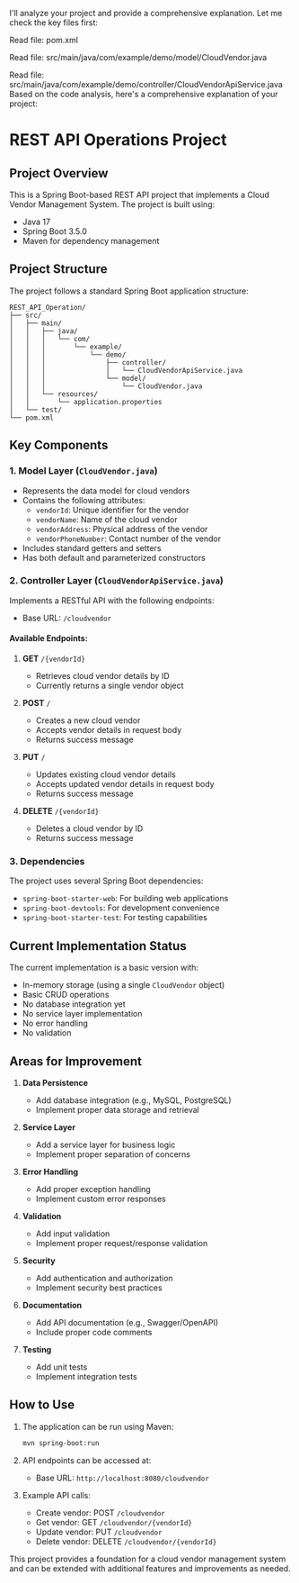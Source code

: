 I'll analyze your project and provide a comprehensive explanation. Let me check the key files first:


Read file: pom.xml

Read file: src/main/java/com/example/demo/model/CloudVendor.java

Read file: src/main/java/com/example/demo/controller/CloudVendorApiService.java
Based on the code analysis, here's a comprehensive explanation of your project:

# REST API Operations Project

## Project Overview
This is a Spring Boot-based REST API project that implements a Cloud Vendor Management System. The project is built using:
- Java 17
- Spring Boot 3.5.0
- Maven for dependency management

## Project Structure
The project follows a standard Spring Boot application structure:
```
REST_API_Operation/
├── src/
│   ├── main/
│   │   ├── java/
│   │   │   └── com/
│   │   │       └── example/
│   │   │           └── demo/
│   │   │               ├── controller/
│   │   │               │   └── CloudVendorApiService.java
│   │   │               └── model/
│   │   │                   └── CloudVendor.java
│   │   └── resources/
│   │       └── application.properties
│   └── test/
└── pom.xml
```

## Key Components

### 1. Model Layer (`CloudVendor.java`)
- Represents the data model for cloud vendors
- Contains the following attributes:
  - `vendorId`: Unique identifier for the vendor
  - `vendorName`: Name of the cloud vendor
  - `vendorAddress`: Physical address of the vendor
  - `vendorPhoneNumber`: Contact number of the vendor
- Includes standard getters and setters
- Has both default and parameterized constructors

### 2. Controller Layer (`CloudVendorApiService.java`)
Implements a RESTful API with the following endpoints:

- Base URL: `/cloudvendor`

#### Available Endpoints:
1. **GET** `/{vendorId}`
   - Retrieves cloud vendor details by ID
   - Currently returns a single vendor object

2. **POST** `/`
   - Creates a new cloud vendor
   - Accepts vendor details in request body
   - Returns success message

3. **PUT** `/`
   - Updates existing cloud vendor details
   - Accepts updated vendor details in request body
   - Returns success message

4. **DELETE** `/{vendorId}`
   - Deletes a cloud vendor by ID
   - Returns success message

### 3. Dependencies
The project uses several Spring Boot dependencies:
- `spring-boot-starter-web`: For building web applications
- `spring-boot-devtools`: For development convenience
- `spring-boot-starter-test`: For testing capabilities

## Current Implementation Status
The current implementation is a basic version with:
- In-memory storage (using a single `CloudVendor` object)
- Basic CRUD operations
- No database integration yet
- No service layer implementation
- No error handling
- No validation

## Areas for Improvement
1. **Data Persistence**
   - Add database integration (e.g., MySQL, PostgreSQL)
   - Implement proper data storage and retrieval

2. **Service Layer**
   - Add a service layer for business logic
   - Implement proper separation of concerns

3. **Error Handling**
   - Add proper exception handling
   - Implement custom error responses

4. **Validation**
   - Add input validation
   - Implement proper request/response validation

5. **Security**
   - Add authentication and authorization
   - Implement security best practices

6. **Documentation**
   - Add API documentation (e.g., Swagger/OpenAPI)
   - Include proper code comments

7. **Testing**
   - Add unit tests
   - Implement integration tests

## How to Use
1. The application can be run using Maven:
   ```bash
   mvn spring-boot:run
   ```

2. API endpoints can be accessed at:
   - Base URL: `http://localhost:8080/cloudvendor`

3. Example API calls:
   - Create vendor: POST `/cloudvendor`
   - Get vendor: GET `/cloudvendor/{vendorId}`
   - Update vendor: PUT `/cloudvendor`
   - Delete vendor: DELETE `/cloudvendor/{vendorId}`

This project provides a foundation for a cloud vendor management system and can be extended with additional features and improvements as needed.
